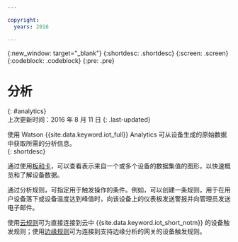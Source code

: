 ```yaml
---

copyright:
  years: 2016

---
```


{:new_window: target="\_blank"}
{:shortdesc: .shortdesc}
{:screen: .screen}
{:codeblock: .codeblock}
{:pre: .pre}


# 分析
{: #analytics}  
上次更新时间：2016 年 8 月 11 日
{: .last-updated}

使用 Watson {{site.data.keyword.iot_full}} Analytics 可从设备生成的原始数据中获取所需的分析信息。  
{: shortdesc}

通过使用[板和卡](data_visualization.html)，可以查看表示来自一个或多个设备的数据集值的图形，以快速概览和了解设备数据。

通过分析规则，可指定用于触发操作的条件。例如，可以创建一条规则，用于在用户设备落下或设备温度达到峰值时，向该设备上的仪表板发送警报并向管理员发送电子邮件。

使用[云规则](cloud_analytics.html)可为直接连接到云中 {{site.data.keyword.iot_short_notm}} 的设备触发规则；使用[边缘规则](edge_analytics.html)可为连接到支持边缘分析的网关的设备触发规则。
